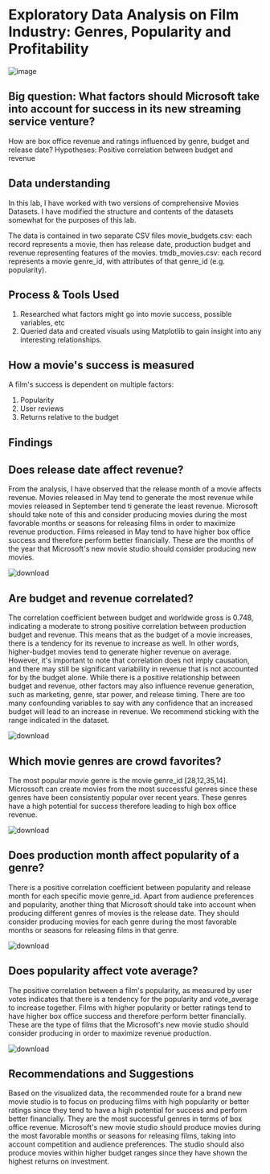 # Exploratory Data Analysis on Film Industry: Genres, Popularity and Profitability
![image](https://github.com/mwanza00/microsoft_movies/assets/137791910/8338478d-bbd9-4fc5-93b2-d88f4d75bac3)


## Big question: What factors should Microsoft take into account for success in its new streaming service venture?
How are box office revenue and ratings influenced by genre, budget and release date?
Hypotheses:
Positive correlation between budget and revenue

## Data understanding
In this lab, I have worked with two versions of comprehensive Movies Datasets. I have modified the structure and contents of the datasets somewhat for the purposes of this lab. 

The data is contained in two separate CSV files
movie_budgets.csv:  each record represents a movie, then has release date, production budget and revenue representing features of the movies.
tmdb_movies.csv: each record represents a movie genre_id, with attributes of that genre_id (e.g. popularity).

## Process & Tools Used
1. Researched what factors might go into movie success, possible variables, etc
2. Queried data and created visuals using Matplotlib to gain insight into any interesting relationships.

## How a movie's success is measured
A film's success is dependent on multiple factors:
1. Popularity
2. User reviews
3. Returns relative to the budget

## Findings
## Does release date affect revenue?

From the analysis, I have observed that the release month of a movie affects revenue. Movies released in May tend to generate the most revenue while movies released in September tend ti generate the least revenue. Microsoft should take note of this and consider producing movies during the most favorable months or seasons for releasing films in order to maximize revenue production. Films released in May tend to have higher box office success and therefore perform better financially. These are the months of the year that Microsoft's new movie studio should consider producing new movies.

![download](https://github.com/mwanza00/microsoft_movies/assets/137791910/2b377b64-1346-480e-a8bf-6867d9b88a2c)


## Are budget and revenue correlated?

The correlation coefficient between budget and worldwide gross is 0.748, indicating a moderate to strong positive correlation between production budget and revenue. This means that as the budget of a movie increases, there is a tendency for its revenue to increase as well. In other words, higher-budget movies tend to generate higher revenue on average. However, it's important to note that correlation does not imply causation, and there may still be significant variability in revenue that is not accounted for by the budget alone. While there is a positive relationship between budget and revenue, other factors may also influence revenue generation, such as marketing, genre, star power, and release timing. There are too many confounding variables to say with any confidence that an increased budget will lead to an increase in revenue. We recommend sticking with the range indicated in the dataset.

![download](https://github.com/mwanza00/microsoft_movies/assets/137791910/5442fd2f-0033-4ebb-863e-1b97ef4b2bd2)


## Which movie genres are crowd favorites?

The most popular movie genre is the movie genre_id [28,12,35,14]. Microssoft can create movies from the most successful genres since these genres have been consistently popular over recent years. These genres have a high potential for success therefore leading to high box office revenue.

![download](https://github.com/mwanza00/microsoft_movies/assets/137791910/1d30374b-ca71-43a4-938c-f7670a03b986)


## Does production month affect popularity of a genre?

There is a positive correlation coefficient between popularity and release month for each specific movie genre_id. Apart from audience preferences and popularity, another thing that Microsoft should take into account when producing different genres of movies is the release date. They should consider producing movies for each genre during the most favorable months or seasons for releasing films in that genre.

![download](https://github.com/mwanza00/microsoft_movies/assets/137791910/4312f928-86c6-4a0b-aa53-19e573e8625e)


## Does popularity affect vote average?

The positive correlation between a film's popularity, as measured by user votes indicates that there is a tendency for the popularity and vote_average to increase together. Films with higher popularity or better ratings tend to have higher box office success and therefore perform better financially. These are the type of films that the Microsoft's new movie studio should consider producing in order to maximize revenue production.

![download](https://github.com/mwanza00/microsoft_movies/assets/137791910/b7ce7a7f-089c-435a-8244-9764b7b8661a)

## Recommendations and Suggestions

Based on the visualized data, the recommended route for a brand new movie studio is to focus on producing films with high popularity or better ratings since they tend to have a high potential for success and perform better financially. They are the most successful genres in terms of box office revenue. Microsoft's new movie studio should produce movies during the most favorable months or seasons for releasing films, taking into account competition and audience preferences. The studio should also produce movies within higher budget ranges since they have shown the highest returns on investment.
